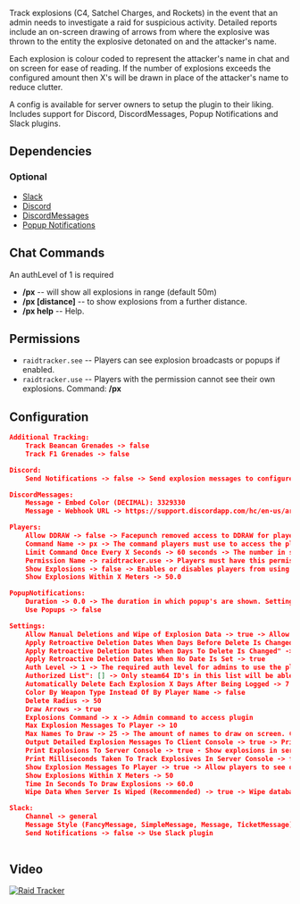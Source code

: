 Track explosions (C4, Satchel Charges, and Rockets) in the event that an admin needs to investigate a raid for suspicious activity. Detailed reports include an on-screen drawing of arrows from where the explosive was thrown to the entity the explosive detonated on and the attacker's name.

Each explosion is colour coded to represent the attacker's name in chat and on screen for ease of reading. If the number of explosions exceeds the configured amount then X's will be drawn in place of the attacker's name to reduce clutter.

A config is available for server owners to setup the plugin to their liking. Includes support for Discord, DiscordMessages, Popup Notifications and Slack plugins.

## Dependencies

### Optional

- [Slack](http://oxidemod.org/plugins/slack.1952/)
- [Discord](http://oxidemod.org/plugins/discord.2149/)
- [DiscordMessages](https://umod.org/plugins/discordmessages)
- [Popup Notifications](http://oxidemod.org/plugins/popup-notifications.1252/)

## Chat Commands
An authLevel of 1 is required
- **/px** -- will show all explosions in range (default 50m)
- **/px [distance]** -- to show explosions from a further distance.
- **/px help** -- Help.

## Permissions
- `raidtracker.see` -- Players can see explosion broadcasts or popups if enabled.
- `raidtracker.use` -- Players with the permission cannot see their own explosions. Command: **/px**

## Configuration
```json
Additional Tracking:
    Track Beancan Grenades -> false
    Track F1 Grenades -> false

Discord:
    Send Notifications -> false -> Send explosion messages to configured channel in the Discord plugin

DiscordMessages:
    Message - Embed Color (DECIMAL): 3329330
    Message - Webhook URL -> https://support.discordapp.com/hc/en-us/articles/228383668-Intro-to-Webhooks

Players:
    Allow DDRAW -> false -> Facepunch removed access to DDRAW for players. This setting temporarily gives the player admin access to use DDRAW long enough to draw on their screen all explosions affecting the player by using the /px command.
    Command Name -> px -> The command players must use to access the plugin. This limits the amount of information sent to the player based on entities which they own, instead of all entities.
    Limit Command Once Every X Seconds -> 60 seconds -> The number in seconds a player must wait before using the command for DDRAW.
    Permission Name -> raidtracker.use -> Players must have this permission to use the /px command. This permission will not exist unless Allow DDRAW or Show Explosions is true.
    Show Explosions -> false -> Enables or disables players from using this plugin.
    Show Explosions Within X Meters -> 50.0

PopupNotifications:
    Duration -> 0.0 -> The duration in which popup's are shown. Setting this value to 0.0 will use the default value of 8 seconds from the PopupNotifications plugin.
    Use Popups -> false

Settings:
    Allow Manual Deletions and Wipe of Explosion Data -> true -> Allow command line access to alter or wipe the database.
    Apply Retroactive Deletion Dates When Days Before Delete Is Changed -> true
    Apply Retroactive Deletion Dates When Days To Delete Is Changed" -> true
    Apply Retroactive Deletion Dates When No Date Is Set -> true
    Auth Level -> 1 -> The required auth level for admins to use the plugin
    Authorized List": [] -> Only steam64 ID's in this list will be able to use this plugin if configured
    Automatically Delete Each Explosion X Days After Being Logged -> 7
    Color By Weapon Type Instead Of By Player Name -> false
    Delete Radius -> 50
    Draw Arrows -> true
    Explosions Command -> x -> Admin command to access plugin
    Max Explosion Messages To Player -> 10
    Max Names To Draw -> 25 -> The amount of names to draw on screen. Configuring a limit helps prevent names from overlapping one another.
    Output Detailed Explosion Messages To Client Console -> true -> Print additional information to the client's console
    Print Explosions To Server Console -> true - Show explosions in server console
    Print Milliseconds Taken To Track Explosives In Server Console -> false -> Show the amount of time taken to track each explosion
    Show Explosion Messages To Player -> true -> Allow players to see detailed explosion messages if Players -> Show Explosions is true
    Show Explosions Within X Meters -> 50
    Time In Seconds To Draw Explosions -> 60.0
    Wipe Data When Server Is Wiped (Recommended) -> true -> Wipe database when server is wiped

Slack:
    Channel -> general
    Message Style (FancyMessage, SimpleMessage, Message, TicketMessage) -> FancyMessage
    Send Notifications -> false -> Use Slack plugin
 
```

## Video
[![Raid Tracker](https://i.ytimg.com/vi/6Tf2rGWEemU/0.jpg)](http://www.youtube.com/watch?v=6Tf2rGWEemU)
